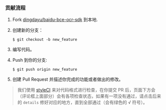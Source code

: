 
### 贡献流程

1. Fork [dingdayu/baidu-bce-ocr-sdk](https://github.com/dingdayu/baidu-bce-ocr-sdk) 到本地.
2. 创建新的分支：

    ```shell
    $ git checkout -b new_feature
    ```

3. 编写代码。
4. Push 到你的分支:

    ```shell
    $ git push origin new_feature
    ```

5. 创建 Pull Request 并描述你完成的功能或者做出的修改。


> 我们使用 [styleCI](http://styleci.io) 来对代码格式进行检查，在你提交 PR 后，页面下方会（评论框上面部分）会有各项检查状态，如果有一项没有通过，请点击后来的 `details` 修好对应的地方，直到全部通过（会有绿色的 √ 符号）。